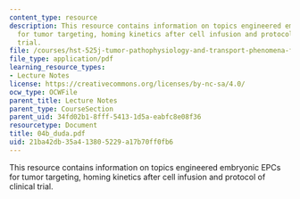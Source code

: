 ```yaml
---
content_type: resource
description: This resource contains information on topics engineered embryonic EPCs
  for tumor targeting, homing kinetics after cell infusion and protocol of clinical
  trial.
file: /courses/hst-525j-tumor-pathophysiology-and-transport-phenomena-fall-2005/21ba42db35a413805229a17b70ff0fb6_04b_duda.pdf
file_type: application/pdf
learning_resource_types:
- Lecture Notes
license: https://creativecommons.org/licenses/by-nc-sa/4.0/
ocw_type: OCWFile
parent_title: Lecture Notes
parent_type: CourseSection
parent_uid: 34fd02b1-8fff-5413-1d5a-eabfc8e08f36
resourcetype: Document
title: 04b_duda.pdf
uid: 21ba42db-35a4-1380-5229-a17b70ff0fb6
---
```

This resource contains information on topics engineered embryonic EPCs for tumor targeting, homing kinetics after cell infusion and protocol of clinical trial.